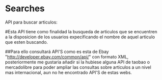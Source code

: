 Searches
========

API para buscar articulos:

#Esta API tiene como finalidad la busqueda de articulos que se encuentren a la disposicion de los usuarios expecificando el nombre de aquel articulo que esten buscando.

##Para ello consultará API'S como es esta de Ebay  "http://developer.ebay.com/common/api/" con formato XML, posteriormente me gustaria añadir si la hubiese alguna API de taobao o mercadolibre para poder ampliar las consultas sobre articulos a un nivel mas internacional, aun no he encontrado API'S de estas webs.
